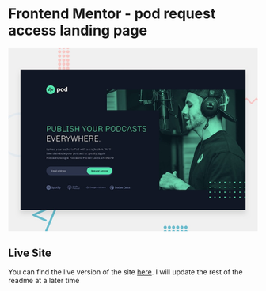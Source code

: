 # Frontend Mentor - pod request access landing page

![Design preview for the pod request access landing page coding challenge](./src/assets/preview.jpg)

## Live Site

You can find the live version of the site [here](https://inquisitive-syrniki-5b852a.netlify.app). I will update the rest of the readme at a later time
